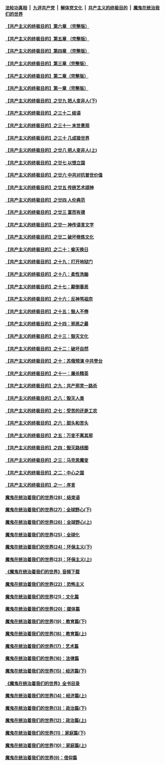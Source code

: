 ####  [法轮功真相](../../../../basic/blob/master/README.md?t=04141001) &nbsp;|&nbsp; [九评共产党](../../../../9ping.md/blob/master/README.md?t=04141001) &nbsp;|&nbsp; [解体党文化](../../../../jtdwh.md/blob/master/README.md?t=04141001)  &nbsp;|&nbsp; [共产主义的终极目的](../../../../gczydzjmd.md/blob/master/README.md?t=04141001) &nbsp;|&nbsp; [魔鬼在统治我们的世界](../../../../mgztzwmdsj.md/blob/master/README.md?t=04141001) 

#### [【共产主义的终极目的】第六章 （完整版）](../pages/nsc422/n11428913.md?t=04141001) 

#### [【共产主义的终极目的】第五章 （完整版）](../pages/nsc422/n11428912.md?t=04141001) 

#### [【共产主义的终极目的】第四章 （完整版）](../pages/nsc422/n11428907.md?t=04141001) 

#### [【共产主义的终极目的】第三章（完整版）](../pages/nsc422/n11428848.md?t=04141001) 

#### [【共产主义的终极目的】第二章（完整版）](../pages/nsc422/n11428831.md?t=04141001) 

#### [【共产主义的终极目的】第一章（完整版）](../pages/nsc422/n11417651.md?t=04141001) 

#### [【共产主义的终极目的】之廿九 把人变非人(下)](../pages/nsc422/n11344140.md?t=04141001) 

#### [【共产主义的终极目的】之三十二 结语](../pages/nsc422/n11360535.md?t=04141001) 

#### [【共产主义的终极目的】之三十一 末世景观](../pages/nsc422/n11351129.md?t=04141001) 

#### [【共产主义的终极目的】之三十 几成狼世界](../pages/nsc422/n11348280.md?t=04141001) 

#### [【共产主义的终极目的】之廿八 把人变非人(上)](../pages/nsc422/n11340492.md?t=04141001) 

#### [【共产主义的终极目的】之廿七 以恨立国](../pages/nsc422/n11336944.md?t=04141001) 

#### [【共产主义的终极目的】之廿六 中共对抗普世价值](../pages/nsc422/n11324785.md?t=04141001) 

#### [【共产主义的终极目的】之廿五 传统艺术颂神](../pages/nsc422/n11296396.md?t=04141001) 

#### [【共产主义的终极目的】之廿四 人伦典范](../pages/nsc422/n11296397.md?t=04141001) 

#### [【共产主义的终极目的】之廿三 富而有德](../pages/nsc422/n11283598.md?t=04141001) 

#### [【共产主义的终极目的】之廿一 神传语言文字](../pages/nsc422/n11263265.md?t=04141001) 

#### [【共产主义的终极目的】之廿二 破坏修炼文化](../pages/nsc422/n11245728.md?t=04141001) 

#### [【共产主义的终极目的】之二十：偷天换日](../pages/nsc422/n11238846.md?t=04141001) 

#### [【共产主义的终极目的】之十九：打开地狱门](../pages/nsc422/n11206376.md?t=04141001) 

#### [【共产主义的终极目的】之十八：柔性洗脑](../pages/nsc422/n11199994.md?t=04141001) 

#### [【共产主义的终极目的】之十七：颠倒善恶](../pages/nsc422/n11179782.md?t=04141001) 

#### [【共产主义的终极目的】之十六：反神骂祖宗](../pages/nsc422/n11166798.md?t=04141001) 

#### [【共产主义的终极目的】之十五：毁人不倦](../pages/nsc422/n11166792.md?t=04141001) 

#### [【共产主义的终极目的】之十四：邪恶之最](../pages/nsc422/n11150249.md?t=04141001) 

#### [【共产主义的终极目的】之十三：毁灭文化](../pages/nsc422/n11135227.md?t=04141001) 

#### [【共产主义的终极目的】之十二：破坏自然](../pages/nsc422/n11135214.md?t=04141001) 

#### [【共产主义的终极目的】之十：苏俄预演 中共登台](../pages/nsc422/n11118424.md?t=04141001) 

#### [【共产主义的终极目的】之十一：屠杀精英](../pages/nsc422/n11118442.md?t=04141001) 

#### [【共产主义的终极目的】之九：共产邪灵一路杀](../pages/nsc422/n11114139.md?t=04141001) 

#### [【共产主义的终极目的】之八：毁灭人类](../pages/nsc422/n11108503.md?t=04141001) 

#### [【共产主义的终极目的】之七：受苦的还是工农](../pages/nsc422/n11101809.md?t=04141001) 

#### [【共产主义的终极目的】之六：甜头和苦头](../pages/nsc422/n11096971.md?t=04141001) 

#### [【共产主义的终极目的】之五：万变不离其邪](../pages/nsc422/n11091285.md?t=04141001) 

#### [【共产主义的终极目的】之四：毁灭路线图](../pages/nsc422/n11086284.md?t=04141001) 

#### [【共产主义的终极目的】之三：马克思魔变](../pages/nsc422/n11061941.md?t=04141001) 

#### [【共产主义的终极目的】之二：中心之国](../pages/nsc422/n11047728.md?t=04141001) 

#### [【共产主义的终极目的】之一：序言](../pages/nsc422/n11086077.md?t=04141001) 

#### [魔鬼在统治着我们的世界(28)：结束语](../pages/nsc422/n10936246.md?t=04141001) 

#### [魔鬼在统治着我们的世界(27)：全球野心(下)](../pages/nsc422/n10928319.md?t=04141001) 

#### [魔鬼在统治着我们的世界(26)：全球野心(上)](../pages/nsc422/n10900318.md?t=04141001) 

#### [魔鬼在统治着我们的世界(25)：全球化](../pages/nsc422/n10788205.md?t=04141001) 

#### [魔鬼在统治着我们的世界(24)：环保主义(下)](../pages/nsc422/n10695307.md?t=04141001) 

#### [魔鬼在统治着我们的世界(23)：环保主义(上)](../pages/nsc422/n10688613.md?t=04141001) 

#### [《魔鬼在统治着我们的世界》音频下载](../pages/nsc422/n10635553.md?t=04141001) 

#### [魔鬼在统治着我们的世界(22)：恐怖主义](../pages/nsc422/n10614727.md?t=04141001) 

#### [魔鬼在统治着我们的世界(21)：文化篇](../pages/nsc422/n10597706.md?t=04141001) 

#### [魔鬼在统治着我们的世界(20)：媒体篇](../pages/nsc422/n10586579.md?t=04141001) 

#### [魔鬼在统治着我们的世界(19)：教育篇(下)](../pages/nsc422/n10564808.md?t=04141001) 

#### [魔鬼在统治着我们的世界(18)：教育篇(上)](../pages/nsc422/n10526970.md?t=04141001) 

#### [魔鬼在统治着我们的世界(17)：艺术篇](../pages/nsc422/n10499093.md?t=04141001) 

#### [魔鬼在统治着我们的世界(16)：法律篇](../pages/nsc422/n10485969.md?t=04141001) 

#### [魔鬼在统治着我们的世界(15)：经济篇(下)](../pages/nsc422/n10469975.md?t=04141001) 

#### [《魔鬼在统治着我们的世界》全书目录](../pages/nsc422/n10464261.md?t=04141001) 

#### [魔鬼在统治着我们的世界(14)：经济篇(上)](../pages/nsc422/n10457370.md?t=04141001) 

#### [魔鬼在统治着我们的世界(13)：政治篇(下)](../pages/nsc422/n10448270.md?t=04141001) 

#### [魔鬼在统治着我们的世界(12)：政治篇(上)](../pages/nsc422/n10444576.md?t=04141001) 

#### [魔鬼在统治着我们的世界(11)：家庭篇(下)](../pages/nsc422/n10440961.md?t=04141001) 

#### [魔鬼在统治着我们的世界(10)：家庭篇(上)](../pages/nsc422/n10435448.md?t=04141001) 

#### [魔鬼在统治着我们的世界(9)：信仰篇](../pages/nsc422/n10432159.md?t=04141001) 

